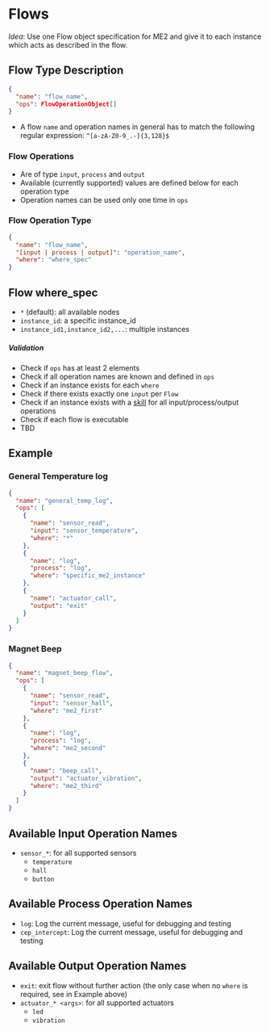 # Flows

*Idea*: Use one Flow object specification for ME2 and give it to each instance which acts as described in the flow.

## Flow Type Description

```json
{
  "name": "flow_name",
  "ops": FlowOperationObject[]
}
```

- A flow `name` and operation names in general has to match the following regular expression: `^[a-zA-Z0-9_.-]{3,128}$`

### Flow Operations

- Are of type `input`, `process` and `output`
- Available (currently supported) values are defined below for each operation type
- Operation names can be used only one time in `ops`

### Flow Operation Type

```json
{
  "name": "flow_name",
  "[input | process | output]": "operation_name",
  "where": "where_spec"
}
```

## Flow where_spec

- `*` (default): all available nodes
- `instance_id`: a specific instance_id
- `instance_id1,instance_id2,...`: multiple instances

##### Validation

- Check if `ops` has at least 2 elements
- Check if all operation names are known and defined in `ops`
- Check if an instance exists for each `where`
- Check if there exists exactly one `input` per `Flow`
- Check if an instance exists with a [skill](./Skills.md) for all input/process/output operations
- Check if each flow is executable
- TBD

## Example

### General Temperature log

```json
{
  "name": "general_temp_log",
  "ops": [
    {
      "name": "sensor_read",
      "input": "sensor_temperature",
      "where": "*"
    },
    {
      "name": "log",
      "process": "log",
      "where": "specific_me2_instance"
    },
    {
      "name": "actuator_call",
      "output": "exit"
    }
  ]
}
```

### Magnet Beep

```json
{
  "name": "magnet_beep_flow",
  "ops": [
    {
      "name": "sensor_read",
      "input": "sensor_hall",
      "where": "me2_first"
    },
    {
      "name": "log",
      "process": "log",
      "where": "me2_second"
    },
    {
      "name": "beep_call",
      "output": "actuator_vibration",
      "where": "me2_third"
    }
  ]
}
```

## Available Input Operation Names

- `sensor_*`: for all supported sensors
    - `temperature`
    - `hall`
    - `button`

## Available Process Operation Names

- `log`: Log the current message, useful for debugging and testing
- `cep_intercept`: Log the current message, useful for debugging and testing

## Available Output Operation Names

- `exit`: exit flow without further action (the only case when no `where` is required, see in Example above)
- `actuator_* <args>`: for all supported actuators
    - `led`
    - `vibration`
